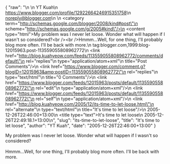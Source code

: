 {
  "raw": "<entry>\n  <author>\n    <name>YT Kuah</name>\n    <uri>https://www.blogger.com/profile/12922664246915351758</uri>\n    <email>noreply@blogger.com</email>\n  </author>\n  <category term=\"http://schemas.google.com/blogger/2008/kind#post\"\n    scheme=\"http://schemas.google.com/g/2005#kind\"/>\n  <content type=\"html\">My problem was I never let loose. Wonder what will happen if I wasn't so considered?&lt;br /&gt;&lt;br /&gt;Hmmm...Well,  for one thing, I'll probably blog more often. I'll be back with more.</content>\n  <id>tag:blogger.com,1999:blog-12015963.post-113559055808962772</id>\n  <link href=\"http://blog.kuahyeow.com/feeds/113559055808962772/comments/default\"\n    rel=\"replies\"\n    type=\"application/atom+xml\"\n    title=\"Post Comments\"/>\n  <link href=\"https://www.blogger.com/comment.g?blogID=12015963&amp;postID=113559055808962772\"\n    rel=\"replies\"\n    type=\"text/html\"\n    title=\"0 Comments\"/>\n  <link href=\"https://www.blogger.com/feeds/12015963/posts/default/113559055808962772\"\n    rel=\"edit\"\n    type=\"application/atom+xml\"/>\n  <link href=\"https://www.blogger.com/feeds/12015963/posts/default/113559055808962772\"\n    rel=\"self\"\n    type=\"application/atom+xml\"/>\n  <link href=\"http://blog.kuahyeow.com/2005/12/its-time-to-let-loose.html\"\n    rel=\"alternate\"\n    type=\"text/html\"\n    title=\"It's time to let loose\"/>\n  <published>2005-12-26T22:46:00+13:00</published>\n  <title type=\"text\">It's time to let loose</title>\n  <updated>2005-12-26T22:49:18.1+13:00</updated>\n</entry>",
  "slug": "its-time-to-let-loose",
  "title": "It's time to let loose",
  "author": "YT Kuah",
  "date": "2005-12-26T22:46:00+13:00"
}

My problem was I never let loose. Wonder what will happen if I wasn't so considered?<br /><br />Hmmm...Well,  for one thing, I'll probably blog more often. I'll be back with more.